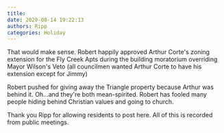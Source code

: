 ```yaml
---
title: 
date: 2020-08-14 19:22:13
authors: Ripp
categories: Holiday
---
```


 That would make sense.  Robert happily approved Arthur Corte's zoning extension for the Fly Creek Apts during the building moratorium overriding Mayor Wilson's Veto (all councilmen wanted Arthur Corte to have his extension except for Jimmy) 

Robert pushed for giving away the Triangle property because Arthur was behind it.  Oh...and they're both mean-spirited.  Robert has fooled many people hiding behind Christian values and going to church.

Thank you Ripp for allowing residents to post here. All of this is recorded from public meetings.